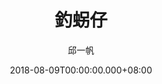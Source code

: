 ---
issue: 287
title: 釣𧊅仔
author: 邱一帆
language: 四縣
date: 2018-08-09T00:00:00.000+08:00
topic: 抒懷
difficulty: 2
wikidata: Q98096167
wikidata_link: https://www.wikidata.org/wiki/Q98096167
---
